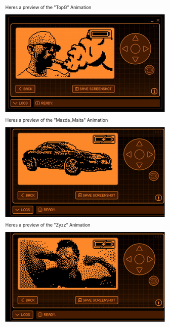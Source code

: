 Heres a preview of the "TopG" Animation


![](TopG.gif)



Heres a preview of the "Mazda_Maita" Animation


![](Mazda_Maita1.gif)



Heres a preview of the "Zyzz" Animation


![](Zyzz1.gif)

